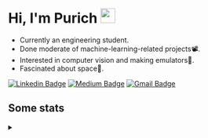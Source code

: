<h1 align="left">Hi, I'm Purich
<img src="https://media.giphy.com/media/hvRJCLFzcasrR4ia7z/giphy.gif" width="30px"/></h1>

* Currently an engineering student.
* Done moderate of machine-learning-related projects:film_projector:.
* Interested in computer vision and making emulators:space_invader:.
* Fascinated about space:milky_way:.

[![Linkedin Badge](https://img.shields.io/badge/-Purich-blue?style=flat-square&logo=Linkedin&logoColor=white&link=https://www.linkedin.com/in/purich-siritip-16b3b3255/)](https://www.linkedin.com/in/purich-siritip-16b3b3255) [![Medium Badge](https://img.shields.io/badge/-@purich-gray?style=flat-square&labelColor=000000&logo=Medium&link=https://medium.com/@phuritsiritip)](https://medium.com/@phuritsiritip)
[![Gmail Badge](https://img.shields.io/badge/-mark.phurit@gmail.com-c14438?style=flat-square&logo=Gmail&logoColor=white&link=mailto:mark.phurit@gmail.com)](mailto:mark.phurit@gmail.com)

## Some stats

<details>
  <summary></summary>
  
  <!--START_SECTION:waka-->
**I'm an Early 🐤** 

```text
🌞 Morning                271 commits         ██████████░░░░░░░░░░░░░░░   38.94 % 
🌆 Daytime                213 commits         ████████░░░░░░░░░░░░░░░░░   30.60 % 
🌃 Evening                175 commits         ██████░░░░░░░░░░░░░░░░░░░   25.14 % 
🌙 Night                  37 commits          █░░░░░░░░░░░░░░░░░░░░░░░░   05.32 % 
```


📊 **This Week I Spent My Time On** 

```text
💬 Programming Languages: 
Python                   43 mins             █████████████████████████   100.00 % 

🐱‍💻 Projects: 
Computer Programming     43 mins             █████████████████████████   100.00 % 
```


<!--END_SECTION:waka-->

  <!--START_SECTION:waka-simple-->

```text
From: 19 January 2023 - To: 17 July 2023

Total Time: 53 hrs 9 mins

Python       48 hrs 32 mins  ██████████████████████▓░░   91.32 %
C++          1 hr 42 mins    ▓░░░░░░░░░░░░░░░░░░░░░░░░   03.22 %
YAML         50 mins         ▒░░░░░░░░░░░░░░░░░░░░░░░░   01.59 %
Markdown     37 mins         ▒░░░░░░░░░░░░░░░░░░░░░░░░   01.17 %
Git Config   18 mins         ░░░░░░░░░░░░░░░░░░░░░░░░░   00.57 %
CSV          17 mins         ░░░░░░░░░░░░░░░░░░░░░░░░░   00.54 %
```

<!--END_SECTION:waka-simple-->

  <!--![Anurag's GitHub stats](https://github-readme-stats.vercel.app/api?username=vikimark&show_icons=true&theme=gruvbox_light)-->
  
</details>

<!--
**vikimark/vikimark** is a ✨ _special_ ✨ repository because its `README.md` (this file) appears on your GitHub profile.

Here are some ideas to get you started:

- 🔭 I’m currently working on ...
- 🌱 I’m currently learning ...
- 👯 I’m looking to collaborate on ...
- 🤔 I’m looking for help with ...
- 💬 Ask me about ...
- 📫 How to reach me: ...
- 😄 Pronouns: ...
- ⚡ Fun fact: ...
-->
